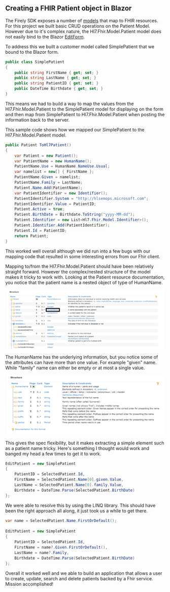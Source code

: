 ## Creating a FHIR Patient object in Blazor

The Firely SDK exposes a number of [models](https://docs.simplifier.net/projects/Firely-NET-SDK/model.html#fhir-model) that map to FHIR resources. For this project we built basic CRUD operations on the Patient Model. However due to it's complex nature, the Hl7.Fhir.Model.Patient model does not easily bind to the Blazor [EditForm](https://docs.microsoft.com/en-us/aspnet/core/blazor/forms-validation?view=aspnetcore-5.0).

To address this we built a customer model called SimplePatient that we bound to the Blazor form.
```csharp
public class SimplePatient
{
    public string FirstName { get; set; }
    public string LastName { get; set; }
    public string PatientID { get; set; } 
    public DateTime Birthdate { get; set; } 
}
```
This means we had to build a way to map the values from the Hl7.Fhir.Model.Patient to the SimplePatient model for displaying on the form and then map from SimplePatient to Hl7.Fhir.Model.Patient when posting the information back to the server.

This sample code shows how we mapped our SimplePatient to the Hl7.Fhir.Model.Patient model.

```csharp
public Patient ToHl7Patient()
{
    var Patient = new Patient();
    var PatientName = new HumanName();
    PatientName.Use = HumanName.NameUse.Usual;
    var namelist = new[] { FirstName };
    PatientName.Given = namelist;
    PatientName.Family = LastName;
    Patient.Name.Add(PatientName);
    var PatientIdentifier = new Identifier();
    PatientIdentifier.System = "http://hlsemops.microsoft.com";
    PatientIdentifier.Value = PatientID;
    Patient.Active = true;
    Patient.BirthDate = Birthdate.ToString("yyyy-MM-dd");
    Patient.Identifier = new List<Hl7.Fhir.Model.Identifier>();
    Patient.Identifier.Add(PatientIdentifier);
    Patient.Id = PatientID;
    return Patient;
}
```

This worked well overall although we did run into a few bugs with our mapping code that resulted in some interesting errors from our Fhir client.

Mapping to/from the Hl7.Fhir.Model.Patient should have been relatively straight forward. However the complex/nested structure of the model makes it tricky to work with. Looking at the Patient resource documentation, you notice that the patient name is a nested object of type of HumanName.

<img src="./images/patient-resource.png">

The HumanName has the underlying information, but you notice some of the attributes can have more than one value. For example "given" name. While "family" name can either be empty or at most a single value.

<img src="./images/patient-human-name.png">

This gives the spec flexibility, but it makes extracting a simple element such as a patient name tricky. Here's something I thought would work and banged my head a few times to get it to work.

```csharp
EditPatient = new SimplePatient
{
    PatientID = SelectedPatient.Id,
    FirstName = SelectedPatient.Name[0].given.Value,
    LastName = SelectedPatient.Name[0].family.Value,
    Birthdate = DateTime.Parse(SelectedPatient.BirthDate)
};
```

We were able to resolve this by using the LINQ library. This should have been the right approach all along, it just took us a while to get there.

```csharp
var name = SelectedPatient.Name.FirstOrDefault();

EditPatient = new SimplePatient
{
    PatientID = SelectedPatient.Id,
    FirstName = name?.Given.FirstOrDefault(),
    LastName = name?.Family,
    Birthdate = DateTime.Parse(SelectedPatient.BirthDate)
};
```

Overall it worked well and we able to build an application that allows a user to create, update, search and delete patients backed by a Fhir service. Mission accomplished!
